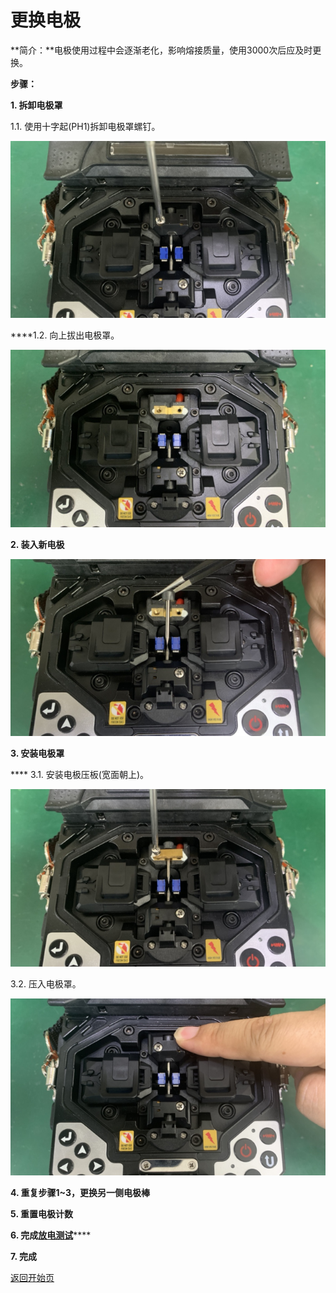 # 更换电极

**简介：**电极使用过程中会逐渐老化，影响熔接质量，使用3000次后应及时更换。

**步骤：**

**1. 拆卸电极罩**

   1.1. 使用十字起\(PH1\)拆卸电极罩螺钉。

![](../.gitbook/assets/remove-electrode-shell-screw-640-360.png)

   ****1.2. 向上拔出电极罩。

![](../.gitbook/assets/pullup-electrode-shell-640-360.png)

**2. 装入新电极**

![](../.gitbook/assets/put-in-a-new-electrode-640-360.png)

**3. 安装电极罩**

 ****  3.1. 安装电极压板\(宽面朝上\)。

![](../.gitbook/assets/install-electrode-plate-640-360.png)

   3.2. 压入电极罩。

![](../.gitbook/assets/press-in-electrode-shell-640-360.png)

**4. 重复步骤1~3，更换另一侧电极棒**

**5. 重置电极计数**

**6. 完成**[**放电测试**](fang-dian-ce-shi.md)\*\*\*\*

**7. 完成**



[返回开始页](../)

